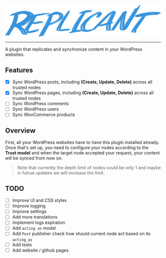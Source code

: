 ![Replicant](./replicant.png)
<hr>
A plugin that replicates and synchronize content in your WordPress websites.

## Features
   - [X] Sync WordPress posts, including **(Create, Update, Delete)** across all trusted nodes
   - [X] Sync WordPress pages, including **(Create, Update, Delete)** across all trusted nodes
   - [ ] Sync WordPress comments
   - [ ] Sync WordPress users
   - [ ] Sync WooCommerce products

## Overview
First, all your WordPress websites have to have this plugin installed already. Once that's set up, you need to configure your nodes according to the **Trust model** and when the target node accepted your request, your content will be synced from now on.

> Note that currently the depth limit of nodes could be only 1 and maybe in futrue updates we will increase the limit.

## TODO
   - [ ] Improve UI and CSS styles
   - [ ] Improve logging
   - [ ] Improve settings
   - [ ] Add more translations
   - [ ] Implement logs expiration
   - [ ] Add `acting as` model
   - [ ] Add `Post` publisher check how should current node act based on its `acting_as`
   - [ ] Add tests
   - [ ] Add website / github pages

